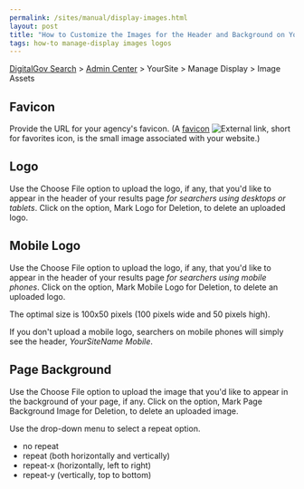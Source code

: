 ```yaml
---
permalink: /sites/manual/display-images.html
layout: post
title: "How to Customize the Images for the Header and Background on Your Results Page"
tags: how-to manage-display images logos
---
```

[DigitalGov Search](/index.html) > [Admin Center](https://search.usa.gov/sites/) > YourSite > Manage Display > Image Assets

## Favicon

Provide the URL for your agency's favicon. (A [favicon](http://webdesign.about.com/od/favicon/f/blfaqfavicon1.htm) ![External link](https://9fddeb862c037f6d2190-f1564c64756a8cfee25b6b19953b1d23.ssl.cf2.rackcdn.com/external_link.gif), short for favorites icon, is the small image associated with your website.)

## Logo 

Use the Choose File option to upload the logo, if any, that you'd like to appear in the header of your results page *for searchers using desktops or tablets*. Click on the option, Mark Logo for Deletion, to delete an uploaded logo.

## Mobile Logo

Use the Choose File option to upload the logo, if any, that you'd like to appear in the header of your results page *for searchers using mobile phones*. Click on the option, Mark Mobile Logo for Deletion, to delete an uploaded logo.

The optimal size is 100x50 pixels (100 pixels wide and 50 pixels high).

If you don't upload a mobile logo, searchers on mobile phones will simply see the header, *YourSiteName Mobile*.

## Page Background 

Use the Choose File option to upload the image that you'd like to appear in the background of your page, if any. Click on the option, Mark Page Background Image for Deletion, to delete an uploaded image.

Use the drop-down menu to select a repeat option.

* no repeat
* repeat (both horizontally and vertically)
* repeat-x (horizontally, left to right)
* repeat-y (vertically, top to bottom)